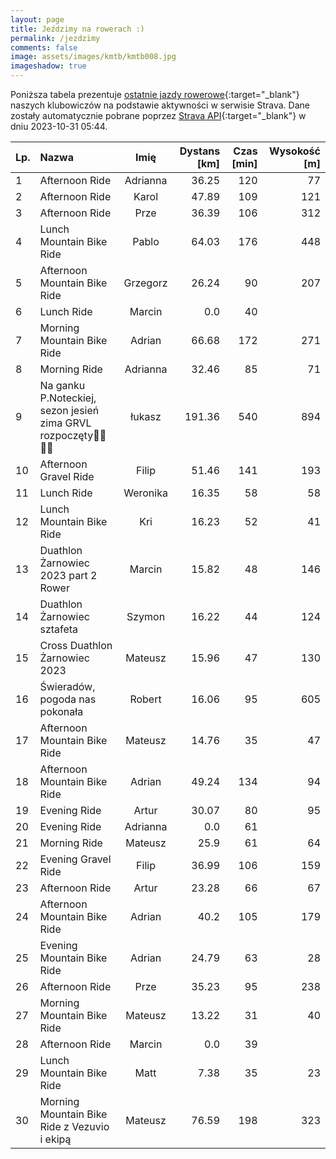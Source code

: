 ```yaml
---
layout: page
title: Jeździmy na rowerach :)
permalink: /jezdzimy
comments: false
image: assets/images/kmtb/kmtb008.jpg
imageshadow: true
---
```


Poniższa tabela prezentuje [ostatnie jazdy rowerowe](https://www.strava.com/clubs/336381){:target="_blank"} naszych klubowiczów na podstawie aktywności w serwisie Strava. Dane zostały automatycznie pobrane poprzez [Strava API](https://developers.strava.com/docs/reference/#api-Clubs-getClubActivitiesById){:target="_blank"} w dniu 2023-10-31 05:44.

Lp. | Nazwa | Imię | Dystans [km] | Czas [min] | Wysokość [m]
:--- | :--- | :---: | ---: | ---: | ---:
1|Afternoon Ride|Adrianna|36.25|120|77
2|Afternoon Ride|Karol|47.89|109|121
3|Afternoon Ride|Prze|36.39|106|312
4|Lunch Mountain Bike Ride|Pablo|64.03|176|448
5|Afternoon Mountain Bike Ride|Grzegorz|26.24|90|207
6|Lunch Ride|Marcin|0.0|40|
7|Morning Mountain Bike Ride|Adrian|66.68|172|271
8|Morning Ride|Adrianna|32.46|85|71
9|Na ganku P.Noteckiej, sezon jesień zima GRVL rozpoczęty🏁🤠🚴‍♂️|łukasz|191.36|540|894
10|Afternoon Gravel Ride|Filip|51.46|141|193
11|Lunch Ride|Weronika|16.35|58|58
12|Lunch Mountain Bike Ride|Kri|16.23|52|41
13|Duathlon Żarnowiec 2023 part 2 Rower|Marcin|15.82|48|146
14|Duathlon Żarnowiec sztafeta|Szymon|16.22|44|124
15|Cross Duathlon Żarnowiec 2023|Mateusz|15.96|47|130
16|Świeradów, pogoda nas pokonała|Robert|16.06|95|605
17|Afternoon Mountain Bike Ride|Mateusz|14.76|35|47
18|Afternoon Mountain Bike Ride|Adrian|49.24|134|94
19|Evening Ride|Artur|30.07|80|95
20|Evening Ride|Adrianna|0.0|61|
21|Morning Ride|Mateusz|25.9|61|64
22|Evening Gravel Ride|Filip|36.99|106|159
23|Afternoon Ride|Artur|23.28|66|67
24|Afternoon Mountain Bike Ride|Adrian|40.2|105|179
25|Evening Mountain Bike Ride|Adrian|24.79|63|28
26|Afternoon Ride|Prze|35.23|95|238
27|Morning Mountain Bike Ride|Mateusz|13.22|31|40
28|Afternoon Ride|Marcin|0.0|39|
29|Lunch Mountain Bike Ride|Matt|7.38|35|23
30|Morning Mountain Bike Ride z Vezuvio i ekipą|Mateusz|76.59|198|323
